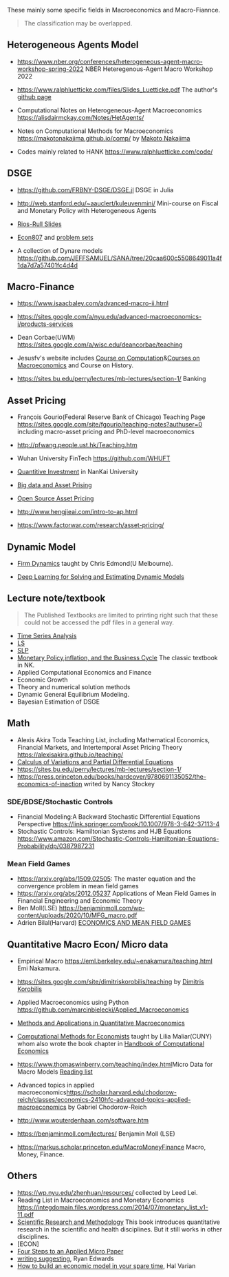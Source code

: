 These mainly some specific fields in Macroeconomics and Macro-Fiannce.

> The classification may be overlapped.

<!-- Speically thanks for the [collections](https://www.zhihu.com/search?type=content&q=%E7%BB%8F%E6%B5%8E%E5%AD%A6%E7%9A%84lecturenote) on zhihu -->

<!-- - EC702<https://github.com/amckay/EC702> -->
<!-- - <https://github.com/KateSchneider-FoodPol/Stata-Regression-Teaching-Exercise> -->


## Heterogeneous Agents Model

- <https://www.nber.org/conferences/heterogeneous-agent-macro-workshop-spring-2022> NBER Heteregenous-Agent Macro Workshop 2022

- <https://www.ralphluetticke.com/files/Slides_Luetticke.pdf> The author's [github page](https://github.com/ralphluet)

- Computational Notes on Heterogeneous-Agent Macroeconomics <https://alisdairmckay.com/Notes/HetAgents/>

- Notes on Computational Methods for Macroeconomics <https://makotonakajima.github.io/comp/> by [Makoto Nakajima](https://makotonakajima.github.io/)

- Codes mainly related to HANK <https://www.ralphluetticke.com/code/>

## DSGE

- <https://github.com/FRBNY-DSGE/DSGE.jl> DSGE in Julia

- <http://web.stanford.edu/~aauclert/kuleuvenmini/> Mini-course on Fiscal and Monetary Policy with Heterogeneous Agents

- [Rios-Rull Slides](https://www.sas.upenn.edu/~vr0j/fslides.html)

- [Econ807](https://docs.google.com/a/umn.edu/viewer?a=v&pid=sites&srcid=dW1uLmVkdXxjaGFyaXxneDozMDgyOWRlYzlmOWU0NWMw) and [problem sets](https://sites.google.com/a/umn.edu/chari/teaching)

- A collection of Dynare models <https://github.com/JEFFSAMUEL/SANA/tree/20caa600c5508649011a4f1da7d7a57401fc4d4d>


## Macro-Finance

- <https://www.isaacbaley.com/advanced-macro-ii.html>

- <https://sites.google.com/a/nyu.edu/advanced-macroeconomics-i/products-services>

<!-- - MARTIN ELLISON<https://users.ox.ac.uk/~exet2581/index.html> -->

- Dean Corbae(UWM) <https://sites.google.com/a/wisc.edu/deancorbae/teaching>

- Jesusfv's website includes [Course on Computation](https://www.sas.upenn.edu/~jesusfv/teaching.html)&[Courses on Macroeconomics](https://www.sas.upenn.edu/~jesusfv/teaching.html) and Course on History.

- <https://sites.bu.edu/perry/lectures/mb-lectures/section-1/> Banking


## Asset Pricing

- François Gourio(Federal Reserve Bank of Chicago) Teaching Page <https://sites.google.com/site/fgourio/teaching-notes?authuser=0> including macro-asset pricing and PhD-level macroeconomics

- <http://pfwang.people.ust.hk/Teaching.htm>

- Wuhan University FinTech <https://github.com/WHUFT> 

- [Quantitive Investment](https://abzhaobo.github.io/courses/quant/) in NanKai University 

- [Big data and Asset Prising](https://www.lhpedersen.com/big-data-asset-pricing)

- [Open Source Asset Pricing](https://www.openassetpricing.com/code/)

- <http://www.hengjieai.com/intro-to-ap.html> 

- <https://www.factorwar.com/research/asset-pricing/> 

## Dynamic Model

- [Firm Dynamics](http://www.chrisedmond.net/phd2014.html) taught by Chris Edmond(U Melbourne).

- [Deep Learning for Solving and Estimating Dynamic Models](https://dseconf.org/dse2023#)


## Lecture note/textbook

> The Published Textbooks are limited to printing right such that these could not be accessed the pdf files in a general way.

- [Time Series Analysis](https://press.princeton.edu/books/hardcover/9780691042893/time-series-analysis)
- [LS](http://libgen.rs/search.php?req=recursive+macroeconomic&open=0&res=25&view=simple&phrase=1&column=def)
- [SLP](http://libgen.rs/search.php?req=recursive+methods&open=0&res=25&view=simple&phrase=1&column=def)
- [Monetary Policy,inflation, and the Business Cycle](http://libgen.rs/search.php?req=Monetary+Policy%2C+Inflation%2C+and+the+Business+Cycle&open=0&res=25&view=simple&phrase=1&column=def) The classic textbook in NK.
- Applied Computational Economics and Finance
- Economic Growth 
- Theory and numerical solution methods
- Dynamic General Equilibrium Modeling.
- Bayesian Estimation of DSGE 

## Math

- Alexis Akira Toda Teaching List, including Mathematical Economics, Financial Markets, and Intertemporal Asset Pricing Theory <https://alexisakira.github.io/teaching/>
- [Calculus of Variations and Partial Differential Equations](https://www.math.tecnico.ulisboa.pt/~dgomes/notas_calvar.pdf)
- <https://sites.bu.edu/perry/lectures/mb-lectures/section-1/>
- <https://press.princeton.edu/books/hardcover/9780691135052/the-economics-of-inaction> writed by Nancy Stockey


### SDE/BDSE/Stochastic Controls

- Financial Modeling:A Backward Stochastic Differential Equations Perspective <https://link.springer.com/book/10.1007/978-3-642-37113-4>
- Stochastic Controls: Hamiltonian Systems and HJB Equations  <https://www.amazon.com/Stochastic-Controls-Hamiltonian-Equations-Probability/dp/0387987231>


### Mean Field Games 

- <https://arxiv.org/abs/1509.02505>: The master equation and the convergence problem in mean field games
- <https://arxiv.org/abs/2012.05237> Applications of Mean Field Games in Financial Engineering and Economic Theory
- Ben Moll(LSE) <https://benjaminmoll.com/wp-content/uploads/2020/10/MFG_macro.pdf>
- Adrien Bilal(Harvard) [ECONOMICS AND MEAN FIELD GAMES](https://sites.google.com/site/adrienbilal/teaching)

## Quantitative Macro Econ/ Micro data

- Empirical Macro <https://eml.berkeley.edu/~enakamura/teaching.html> Emi Nakamura.

- <https://sites.google.com/site/dimitriskorobilis/teaching> by [Dimitris Korobilis](https://sites.google.com/site/dimitriskorobilis/home-1)

- Applied Macroeconomics using Python <https://github.com/marcinbielecki/Applied_Macroeconomics>

- [Methods and Applications in Quantitative Macroeconomics](https://sites.google.com/site/katrinrabitsch/teaching/quantmacro2012)

- [Computational Methods for Economists](https://lmaliar.ws.gc.cuny.edu/teaching/computational-methods-for-economists/) taught by Lilia Maliar(CUNY) whom also wrote the book chapter in [Handbook of Computational Economics](https://lmaliar.ws.gc.cuny.edu/files/2019/01/Chapter7HandbookCE2014.pdf)

- <https://www.thomaswinberry.com/teaching/index.html>Micro Data for Macro Models [Reading list](https://www.thomaswinberry.com/teaching/winberryReadingList_2019.pdf)

- Advanced topics in applied macroeconomics<https://scholar.harvard.edu/chodorow-reich/classes/economics-2410hfc-advanced-topics-applied-macroeconomics> by Gabriel Chodorow-Reich

- <http://www.wouterdenhaan.com/software.htm>

- <https://benjaminmoll.com/lectures/> Benjamin Moll (LSE)

- <https://markus.scholar.princeton.edu/MacroMoneyFinance> Macro, Money, Finance.


## Others

<!-- - Deep Learning Tutorial<http://ufldl.stanford.edu/tutorial/> -->
<!-- - Understanding LSTM <https://colah.github.io/posts/2015-08-Understanding-LSTMs/> -->
- <https://wp.nyu.edu/zhenhuan/resources/> collected by Leed Lei.
- Reading List in Macroeconomics and Monetary Economics <https://integdomain.files.wordpress.com/2014/07/monetary_list_v1-11.pdf>
- [Scientific Research and Methodology](https://bookdown.org/pkaldunn/SRM-Textbook/) This book introduces quantitative research in the scientific and health disciplines. But it still works in other disciplines.
- [ECON]
- [Four Steps to an Applied Micro Paper](https://scholar.harvard.edu/files/shapiro/files/foursteps.pdf)
- [writing suggesting](https://static1.squarespace.com/static/57d5edcf197aea51693538dc/t/5f975fd031e9ee561a6dbd19/1603755986109/writing_0.pdf), Ryan Edwards
- [How to build an economic model in your spare time](https://people.ischool.berkeley.edu/~hal/Papers/how.pdf), Hal Varian
